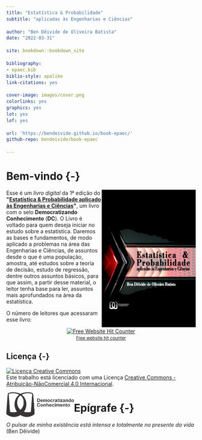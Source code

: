 ```yaml
--- 
title: "Estatística & Probabilidade" 
subtitle: "aplicadas às Engenharias e Ciências"

author: "Ben Dêivide de Oliveira Batista"
date: "2022-03-31"

site: bookdown::bookdown_site

bibliography:
- epaec.bib
biblio-style: apalike
link-citations: yes

cover-image: images/cover.png
colorlinks: yes
graphics: yes
lot: yes
lof: yes

url: 'https://bendeivide.github.io/book-epaec/'
github-repo: bendeivide/book-epaec

---
```




# Bem-vindo {-}

<a href="http://bendeivide.github.io/books/epaec/"><img src="images/cover.png" align="right" width="250" height="366" class="cover" alt="Compre pela internet" /></a> Esse é um *livro digital* da 1ª edição do __"[Estatística & Probabilidade aplicado às Engenharias e Ciências]()"__, um livro com o selo **Democratizando Conhecimento** (**DC**). O Livro é voltado para quem deseja iniciar no estudo sobre a estatística. Daremos as bases e fundamentos, de modo aplicado a problemas na área das Engenharias e Ciências, de assuntos desde o que é uma população, amostra, até estudos sobre a teoria de decisão, estudo de regressão, dentre outros assuntos básicos, para que assim, a partir desse material, o leitor tenha base para ler, assuntos mais aprofundados na área da estatística.

O número de leitores  que acessaram esse livro:
</br>
<div align='center'><a href='https://www.free-website-hit-counter.com'><img src='https://www.free-website-hit-counter.com/c.php?d=9&id=127145&s=76' border='0' alt='Free Website Hit Counter'></a><br / ><small><a href='https://www.free-website-hit-counter.com' title="Free Website Hit Counter">Free website hit counter</a></small></div>

## Licença {-}

<a rel="license" href="http://creativecommons.org/licenses/by-nc/4.0/"><img alt="Licença Creative Commons" style="border-width:0" src="https://i.creativecommons.org/l/by-nc/4.0/88x31.png" /></a><br />Este trabalho está licenciado com uma Licença <a rel="license" href="http://creativecommons.org/licenses/by-nc/4.0/">Creative Commons - Atribuição-NãoComercial 4.0 Internacional</a>.


<a href="https://bendeivide.github.io/dc/"><img src="Logo-DC-preto2.png" align="left" width="180" /></a>

# Epígrafe {-}

*O pulsar de minha existência está intensa e totalmente no presente da vida* (Ben Dêivide)



